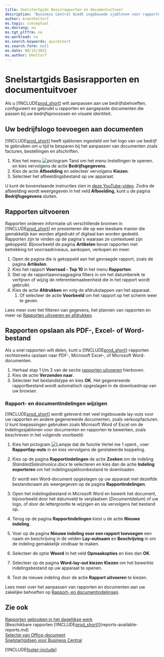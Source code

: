 ```yaml
---
title: Snelstartgids Basisrapporten en documentuitvoer
description: 'Business Central biedt ingebouwde sjablonen voor rapporten en documenten, met veel aanpassingsopties om ze aan te passen aan de behoeften van uw bedrijf.'
author: brentholtorf
ms.topic: conceptual
ms.devlang: na
ms.tgt_pltfrm: na
ms.workload: na
ms.search.keywords: quickstart
ms.search.form: null
ms.date: 08/15/2022
ms.author: bholtorf
---
```


# <a name="basic-reports-and-documents-output-quick-start"></a>Snelstartgids Basisrapporten en documentuitvoer

Als u [!INCLUDE[prod_short](includes/prod_short.md)] wilt aanpassen aan uw bedrijfsbehoeften, configureert en gebruikt u rapporten en aangepaste documenten die passen bij uw bedrijfsprocessen en visuele identiteit.

## <a name="add-your-company-logo-to-documents"></a>Uw bedrijfslogo toevoegen aan documenten

[!INCLUDE[prod_short](includes/prod_short.md)] heeft sjablonen ingesteld om het logo van uw bedrijf te gebruiken om u tijd te besparen bij het aanpassen van documenten zoals facturen, bestellingen en afschriften.

1. Kies het menu ![pictogram Tand om het menu Instellingen te openen.](media/ui-experience/settings_icon_small.png) en kies vervolgens de actie **Bedrijfsgegevens**.
2. Kies de actie **Afbeelding** en selecteer vervolgens **Kiezen**.
3. Selecteer het afbeeldingsbestand op uw apparaat.

U kunt de bovenstaande instructies zien in [deze YouTube-video](https://www.youtube.com/watch?v=AatXbKF1NGg). Zodra de afbeelding wordt weergegeven in het veld **Afbeelding**, kunt u de pagina **Bedrijfsgegevens** sluiten.

## <a name="run-reports"></a>Rapporten uitvoeren

Rapporten ordenen informatie uit verschillende bronnen in [!INCLUDE[prod_short](includes/prod_short.md)] en presenteren die op een leesbare manier die gemakkelijk kan worden afgedrukt of digitaal kan worden gedeeld. Rapporten zijn te vinden op de pagina's waaraan ze contextueel zijn gekoppeld. Bijvoorbeeld de pagina **Artikelen** bevat rapporten met betrekking tot voorraadniveaus, aankopen, verkopen en meer.

1. Open de pagina die is gekoppeld aan het gevraagde rapport, zoals de pagina **Artikelen**.
2. Kies het rapport **Voorraad - Top 10** in het menu **Rapporten**.
3. Stel op de rapportaanvraagpagina filters in om het datumbereik te verfijnen of wijzig de referentiemaateenheid die in het rapport wordt gebruikt.
4. Kies de actie **Afdrukken** en volg de afdrukstappen van het apparaat.
    1. Of selecteer de actie **Voorbeeld** om het rapport op het scherm weer te geven.

Lees meer over het filteren van gegevens, het plannen van rapporten en meer op [Rapporten uitvoeren en afdrukken](ui-work-report.md).

## <a name="save-reports-as-pdf-excel-or-word-documents"></a>Rapporten opslaan als PDF-, Excel- of Word-bestand

Als u snel rapporten wilt delen, kunt u [!INCLUDE[prod_short](includes/prod_short.md)]-rapporten rechtstreeks opslaan naar PDF-, Microsoft Excel-, of Microsoft Word-documenten.

1. Herhaal stap 1 t/m 3 van de sectie [rapporten uitvoeren](#run-reports) hierboven.
2. Kies de actie **Verzenden naar**.
3. Selecteer het bestandstype en kies **OK**.
Het gegenereerde rapportbestand wordt automatisch opgeslagen in de downloadmap van uw browser.

### <a name="change-report-and-document-layouts"></a>Rapport- en documentindelingen wijzigen

[!INCLUDE[prod_short](includes/prod_short.md)] wordt geleverd met veel ingebouwde lay-outs voor uw rapporten en andere gegenereerde documenten, zoals verkoopfacturen. U kunt toepassingen gebruiken zoals Microsoft Word of Excel om de indelingssjablonen voor documenten en rapporten te bewerken, zoals beschreven in het volgende voorbeeld:

1. Kies het pictogram ![Lampje dat de functie Vertel me 1 opent.](media/ui-search/search_small.png "Vertel me wat u wilt doen"), voer **Rapportlay-outs** in en kies vervolgens de gerelateerde koppeling.
2. Kies op de pagina **Rapportindelingen** de actie **Zoeken** om de indeling *StandardSalesInvoice.docx* te selecteren en kies dan de actie **Indeling exporteren** om het indelingssjabloonbestand te downloaden.

    Er wordt een Word-document opgeslagen op uw apparaat met dezelfde bestandsnaam als weergegeven op de pagina **Rapportindelingen**.
3. Open het indelingsbestand in Microsoft Word en bewerk het document, bijvoorbeeld door het datumveld te verplaatsen (*Documentdatum*) of uw logo, of door de lettergrootte te wijzigen en sla vervolgens het bestand op.
4. Terug op de pagina **Rapportindelingen** kiest u de actie **Nieuwe indeling**.
5. Voer op de pagina **Nieuwe indeling voor een rapport toevoegen** een naam en beschrijving in de velden **Lay-outnaam** en **Beschrijving** in om de indeling gemakkelijk vindbaar te maken.
6. Selecteer de optie **Woord** in het veld **Opmaakopties** en kies dan **OK**.
7. Selecteer op de pagina **Word-lay-out kiezen** **Kiezen** om het bewerkte indelingsbestand op uw apparaat te openen.
8. Test de nieuwe indeling door de actie **Rapport uitvoeren** te kiezen.

Lees meer over het aanpassen van rapporten en documenten aan uw zakelijke behoeften op [Rapport- en documentindelingen](ui-manage-report-layouts.md).

## <a name="see-also"></a>Zie ook

[Rapporten gebruiken in het dagelijkse werk](reports-use-reports.md)  
[Beschikbare rapporten [!INCLUDE[prod_short](includes/prod_short.md)]](reports-available-reports.md)  
[Selectie van Office-document](across-report-selections.md)  
[Snelstartgidsen voor Business Central](quick-start-business-central.md)  

[!INCLUDE[footer-include](includes/footer-banner.md)]
